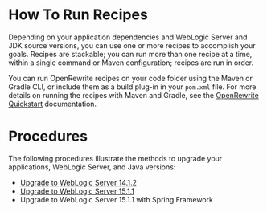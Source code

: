 # How To Run Recipes

Depending on your application dependencies and WebLogic Server and JDK source versions, you can use one or more recipes to accomplish your goals. Recipes are stackable; you can run more than one recipe at a time, within a single command or Maven configuration; recipes are run in order.

You can run OpenRewrite recipes on your code folder using the Maven or Gradle CLI, or include them as a build plug-in in your `pom.xml` file. For more details on running the recipes with Maven and Gradle, see the [OpenRewrite Quickstart](https://docs.openrewrite.org/running-recipes/getting-started) documentation.

# Procedures

The following procedures illustrate the methods to upgrade your applications, WebLogic Server, and Java versions:

- [Upgrade to WebLogic Server 14.1.2](upgrade-141200.md)
- [Upgrade to WebLogic Server 15.1.1](upgrade-151100.md)
- Upgrade to WebLogic Server 15.1.1 with Spring Framework
